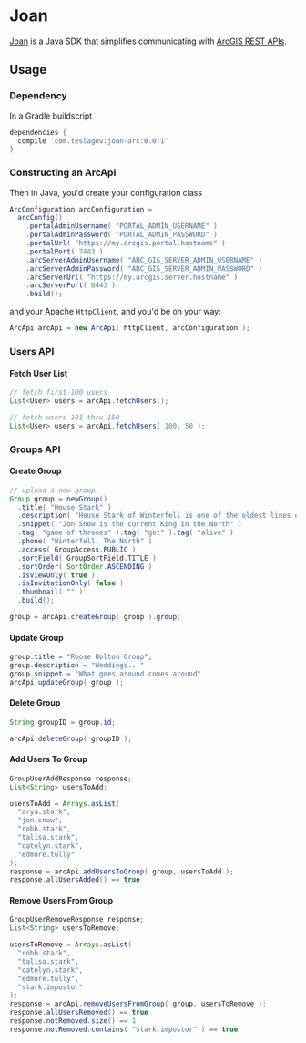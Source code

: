 # Joan
[Joan](https://en.wikipedia.org/wiki/Joan_of_Arc) is a Java SDK that simplifies communicating with 
[ArcGIS REST APIs](http://resources.arcgis.com/en/help/arcgis-rest-api/index.html).

## Usage
### Dependency
In a Gradle buildscript
```groovy
dependencies {
  compile 'com.teslagov:joan-arc:0.0.1'
}
```

### Constructing an ArcApi
Then in Java, you'd create your configuration class
```java
ArcConfiguration arcConfiguration =
  arcConfig()
    .portalAdminUsername( "PORTAL_ADMIN_USERNAME" )
    .portalAdminPassword( "PORTAL_ADMIN_PASSWORD" )
    .portalUrl( "https://my.arcgis.portal.hostname" )
    .portalPort( 7443 )
    .arcServerAdminUsername( "ARC_GIS_SERVER_ADMIN_USERNAME" )
    .arcServerAdminPassword( "ARC_GIS_SERVER_ADMIN_PASSWORD" )
    .arcServerUrl( "https://my.arcgis.server.hostname" )
    .arcServerPort( 6443 )
    .build();
```

and your Apache `HttpClient`, and you'd be on your way:

```java
ArcApi arcApi = new ArcApi( httpClient, arcConfiguration );
```

### Users API
#### Fetch User List
```java
// fetch first 100 users
List<User> users = arcApi.fetchUsers();

// fetch users 101 thru 150
List<User> users = arcApi.fetchUsers( 100, 50 );
```

### Groups API
#### Create Group
```java
// upload a new group
Group group = newGroup()
  .title( "House Stark" )
  .description( "House Stark of Winterfell is one of the oldest lines of Westerosi nobility, stretching back over 8000 years." )
  .snippet( "Jon Snow is the current King in the North" )
  .tag( "game of thrones" ).tag( "got" ).tag( "alive" )
  .phone( "Winterfell, The North" )
  .access( GroupAccess.PUBLIC )
  .sortField( GroupSortField.TITLE )
  .sortOrder( SortOrder.ASCENDING )
  .isViewOnly( true )
  .isInvitationOnly( false )
  .thumbnail( "" )
  .build();

group = arcApi.createGroup( group ).group;
```

#### Update Group
```java
group.title = "Roose Bolton Group";
group.description = "Weddings..."
group.snippet = "What goes around comes around"
arcApi.updateGroup( group );
```

#### Delete Group
```java
String groupID = group.id;

arcApi.deleteGroup( groupID );
```

#### Add Users To Group
```java
GroupUserAddResponse response;
List<String> usersToAdd;

usersToAdd = Arrays.asList(
  "arya.stark",
  "jon.snow",
  "robb.stark",
  "talisa.stark",
  "catelyn.stark",
  "edmure.tully"
);
response = arcApi.addUsersToGroup( group, usersToAdd );
response.allUsersAdded() == true
```

#### Remove Users From Group
```java
GroupUserRemoveResponse response;
List<String> usersToRemove;

usersToRemove = Arrays.asList(
  "robb.stark",
  "talisa.stark",
  "catelyn.stark",
  "edmure.tully",
  "stark.impostor"
);
response = arcApi.removeUsersFromGroup( group, usersToRemove );
response.allUsersRemoved() == true
response.notRemoved.size() == 1
response.notRemoved.contains( "stark.impostor" ) == true
```